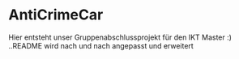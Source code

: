 # AntiCrimeCar

Hier entsteht unser Gruppenabschlussprojekt für den IKT Master :)
..README wird nach und nach angepasst und erweitert
